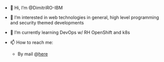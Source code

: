 - 👋 Hi, I’m @DimitriRO-IBM
- 👀 I’m interested in web technologies in general, high level programming and security themed developments
- 🌱 I’m currently learning DevOps w/ RH OpenShift and k8s

- 📫 How to reach me:
  - By mail @<a href="mailto:dimitri.rodrigues.oliveira@gmail.com">here</a>
